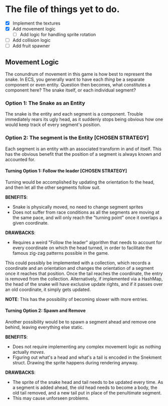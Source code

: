 # The file of things yet to do.

- [x] Implement the textures
- [x] Add movement logic
  - [ ] Add logic for handling sprite rotation
- [ ] Add collision logic
- [ ] Add fruit spawner

## Movement Logic

The conundrum of movement in this game is how best to represent the snake.
In ECS, you generally want to have each _thing_ be a separate component or even entity.
Question then becomes, what constitutes a component here?
The snake itself, or each individual segment?

### Option 1: The Snake as an Entity

The snake is the entity and each segment is a component.
Trouble immediately rears its ugly head, as it suddenly stops being obvious how one would keep track of every segment's position.

### Option 2: The segment is the Entity [CHOSEN STRATEGY]

Each segment is an entity with an associated transform in and of itself.
This has the obvious benefit that the position of a segment is always known and accounted for.

#### Turning Option 1: Follow the leader [CHOSEN STRATEGY]

Turning would be accomplished by updating the orientation fo the head, and then let all the other segments follow suit.

**BENEFITS**:

- Snake is physically moved, no need to change segment sprites
- Does not suffer from race conditions as all the segments are moving at the same pace, and will only reach the "turning point" once it overlaps a given coordinate.

**DRAWBACKS**:

- Requires a weird "Follow the leader" algorithm that needs to account for every coordinate on which the head turned, in order to facilitate the famous zig-zag patterns possible in the game.

This could possibly be implemented with a collection, which records a coordinate and an orientation and changes the orientation of a segment once it reaches that position.
Once the tail reaches the coordinate, the entry is removed from the collection.
Alternatively, if implemented via a HashMap, the head of the snake will have exclusive update rights, and if it passes over an old coordinate, it simply gets updated.

**NOTE**: This has the possibility of becoming slower with more entries.

#### Turning Option 2: Spawn and Remove

Another possibility would be to spawn a segment ahead and remove one behind, leaving everything else static.

**BENEFITS**:

- Does not require implementing any complex movement logic as nothing actually _moves_.
- Figuring out what's a head and what's a tail is encoded in the Snekment struct. Drawing the sprite happens during rendering anyway.

**DRAWBACKS**:

- The sprite of the snake head and tail needs to be updated every time.
  As a segment is added ahead, the old head needs to become a body, the old tail removed, and a new tail put in place of the penultimate segment.
- This may cause unforseen problems.

